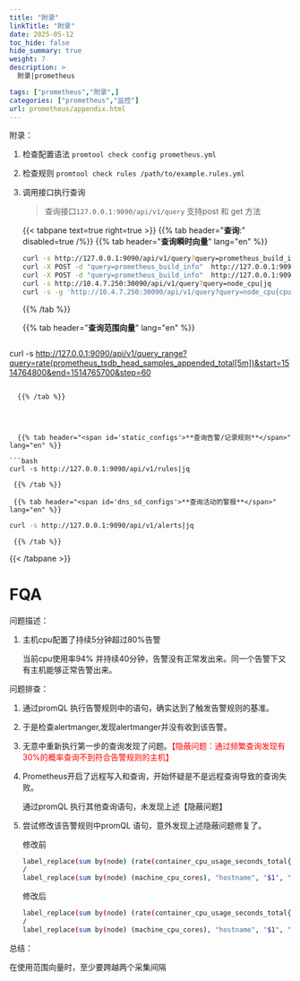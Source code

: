 ```yaml
---
title: "附录"
linkTitle: "附录"
date: 2025-05-12
toc_hide: false
hide_summary: true
weight: 7
description: >
  附录|prometheus

tags: ["prometheus","附录",]
categories: ["prometheus","监控"]
url: prometheus/appendix.html
---
```

附录：

1. 检查配置语法 `promtool check config prometheus.yml`

2. 检查规则 `promtool check rules /path/to/example.rules.yml`

3. 调用接口执行查询

   > 查询接口`127.0.0.1:9090/api/v1/query` 支持post 和 get 方法

   {{< tabpane text=true right=true >}}
     {{% tab header="**查询**:" disabled=true /%}}
     {{% tab header="<span id='static_configs'>**查询瞬时向量**</span>" lang="en" %}}

   ```bash
   curl -s http://127.0.0.1:9090/api/v1/query?query=prometheus_build_info
   curl -X POST -d "query=prometheus_build_info"  http://127.0.0.1:9090/api/v1/query
   curl -X POST -d "query=prometheus_build_info"  http://127.0.0.1:9090/api/v1/query
   curl -s http://10.4.7.250:30090/api/v1/query?query=node_cpu|jq
   curl -s -g 'http://10.4.7.250:30090/api/v1/query?query=node_cpu{cpu="cpu0"}' |jq '.data.result[3].value'
   ```

   

     {{% /tab %}}

     {{% tab header="<span id='static_configs'>**查询范围向量**</span>" lang="en" %}}
   ```bash
  curl -s http://127.0.0.1:9090/api/v1/query_range?query=rate(prometheus_tsdb_head_samples_appended_total[5m])&start=1514764800&end=1514765700&step=60
   ```

     {{% /tab %}}

   


     {{% tab header="<span id='static_configs'>**查询告警/记录规则**</span>" lang="en" %}}
    
   ```bash
   curl -s http://127.0.0.1:9090/api/v1/rules|jq
   ```

     {{% /tab %}}
    
     {{% tab header="<span id='dns_sd_configs'>**查询活动的警报**</span>" lang="en" %}}
    
   ```bash
   curl -s http://127.0.0.1:9090/api/v1/alerts|jq
   ```

     {{% /tab %}}

   {{< /tabpane >}}


# FQA

问题描述：

1. 主机cpu配置了持续5分钟超过80%告警

   当前cpu使用率94% 并持续40分钟，告警没有正常发出来。同一个告警下又有主机能够正常告警出来。

   

问题排查：

1. 通过promQL 执行告警规则中的语句，确实达到了触发告警规则的基准。

2. 于是检查alertmanger,发现alertmanger并没有收到该告警。

3. 无意中重新执行第一步的查询发现了问题。<font color=red>【隐蔽问题：通过频繁查询发现有30%的概率查询不到符合告警规则的主机】</font>

4. Prometheus开启了远程写入和查询，开始怀疑是不是远程查询导致的查询失败。

   通过promQL 执行其他查询语句，未发现上述【隐蔽问题】

5. 尝试修改该告警规则中promQL 语句，意外发现上述隐蔽问题修复了。

   修改前

   ```bash
   label_replace(sum by(node) (rate(container_cpu_usage_seconds_total{id="/"}[2m])),"hostname", "$1", "node", "(.*)")
   / 
   label_replace(sum by(node) (machine_cpu_cores), "hostname", "$1", "node", "(.*)") * 100 > 80
   ```

   修改后

   ```bash
   label_replace(sum by(node) (rate(container_cpu_usage_seconds_total{id="/"}[5m])),"hostname", "$1", "node", "(.*)")
   / 
   label_replace(sum by(node) (machine_cpu_cores), "hostname", "$1", "node", "(.*)") * 100 > 80
   ```

   

   

总结：

在使用范围向量时，至少要跨越两个采集间隔